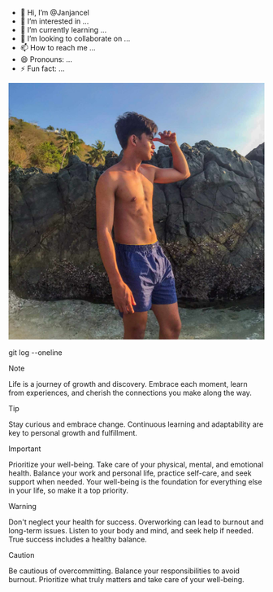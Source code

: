 - 👋 Hi, I’m @Janjancel
- 👀 I’m interested in ...
- 🌱 I’m currently learning ...
- 💞️ I’m looking to collaborate on ...
- 📫 How to reach me ...
- 😄 Pronouns: ...
- ⚡ Fun fact: ...

![](https://github.com/Janjancel/icon/blob/main/dagat.jpg?raw=true)

<!---
Janjancel/Janjancel is a ✨ special ✨ repository because its `README.md` (this file) appears on your GitHub profile.
You can click the Preview link to take a look at your changes.
--->

git log --oneline

> [!NOTE]
> Life is a journey of growth and discovery. Embrace each moment, learn from experiences, and cherish the connections you make along the way.

> [!TIP]
> Stay curious and embrace change. Continuous learning and adaptability are key to personal growth and fulfillment.

> [!IMPORTANT]
> Prioritize your well-being. Take care of your physical, mental, and emotional health. Balance your work and personal life, practice self-care, and seek support when needed. Your well-being is the foundation for everything else in your life, so make it a top priority.

> [!WARNING]
> Don't neglect your health for success. Overworking can lead to burnout and long-term issues. Listen to your body and mind, and seek help if needed. True success includes a healthy balance.

> [!CAUTION]
> Be cautious of overcommitting. Balance your responsibilities to avoid burnout. Prioritize what truly matters and take care of your well-being.
